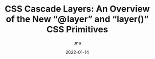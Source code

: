 ---
author: una
date: 2022-01-14
permalink: false
tags:
  - videos
  - css
  - cascade
target_url: https://www.youtube.com/watch?v=ilrPpSQJb3U
title: "CSS Cascade Layers: An Overview of the New “@ layer” and “layer()” CSS Primitives"
---